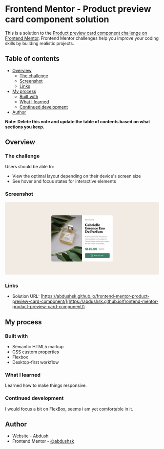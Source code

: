 # Frontend Mentor - Product preview card component solution

This is a solution to the [Product preview card component challenge on Frontend Mentor](https://www.frontendmentor.io/challenges/product-preview-card-component-GO7UmttRfa). Frontend Mentor challenges help you improve your coding skills by building realistic projects. 

## Table of contents

- [Overview](#overview)
  - [The challenge](#the-challenge)
  - [Screenshot](#screenshot)
  - [Links](#links)
- [My process](#my-process)
  - [Built with](#built-with)
  - [What I learned](#what-i-learned)
  - [Continued development](#continued-development)
- [Author](#author)

**Note: Delete this note and update the table of contents based on what sections you keep.**

## Overview

### The challenge

Users should be able to:

- View the optimal layout depending on their device's screen size
- See hover and focus states for interactive elements

### Screenshot

![](./screenshot.jpg)

### Links

- Solution URL: [https://abdushsk.github.io/frontend-mentor-product-preview-card-component/](https://abdushsk.github.io/frontend-mentor-product-preview-card-component/)

## My process

### Built with

- Semantic HTML5 markup
- CSS custom properties
- Flexbox
- Desktop-first workflow

### What I learned

Learned how to make things responsive.

### Continued development

I would focus a bit on FlexBox, seems i am yet comfortable in it.

## Author

- Website - [Abdush](https://abdushsalam.com)
- Frontend Mentor - [@abdushsk](https://www.frontendmentor.io/profile/abdushsk)